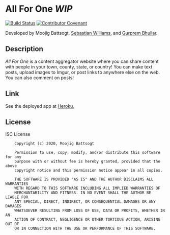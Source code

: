 # All For One *WIP*
[![Build Status](https://travis-ci.com/moojigc/all-for-one.svg?branch=master)](https://travis-ci.com/moojigc/all-for-one)
[![Contributor Covenant](https://img.shields.io/badge/Contributor%20Covenant-v2.0%20adopted-ff69b4.svg)](https://www.contributor-covenant.org/version/2/0/code_of_conduct/) 

Developed by Moojig Battsogt, [Sebastian Williams](https://github.com/SebastianJW), and [Gurprem Bhullar](https://github.com/GurpremBhullar).

## Description 

*All For One* is a content aggregator website where you can share content with people in your town, county, state, or country! You can make text posts, upload images to Imgur, or post links to anywhere else on the web. You can also comment on posts!

## Link

See the deployed app at [Heroku.](https://all-for-one-msg.herokuapp.com/)

## License

ISC License

        Copyright (c) 2020, Moojig Battsogt
        
        Permission to use, copy, modify, and/or distribute this software for any
        purpose with or without fee is hereby granted, provided that the above
        copyright notice and this permission notice appear in all copies.
        
        THE SOFTWARE IS PROVIDED "AS IS" AND THE AUTHOR DISCLAIMS ALL WARRANTIES
        WITH REGARD TO THIS SOFTWARE INCLUDING ALL IMPLIED WARRANTIES OF
        MERCHANTABILITY AND FITNESS. IN NO EVENT SHALL THE AUTHOR BE LIABLE FOR
        ANY SPECIAL, DIRECT, INDIRECT, OR CONSEQUENTIAL DAMAGES OR ANY DAMAGES
        WHATSOEVER RESULTING FROM LOSS OF USE, DATA OR PROFITS, WHETHER IN AN
        ACTION OF CONTRACT, NEGLIGENCE OR OTHER TORTIOUS ACTION, ARISING OUT OF
        OR IN CONNECTION WITH THE USE OR PERFORMANCE OF THIS SOFTWARE.
